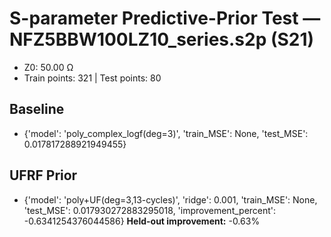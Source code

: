 # S-parameter Predictive-Prior Test — NFZ5BBW100LZ10_series.s2p (S21)
- Z0: 50.00 Ω
- Train points: 321  |  Test points: 80

## Baseline
- {'model': 'poly_complex_logf(deg=3)', 'train_MSE': None, 'test_MSE': 0.017817288921949455}

## UFRF Prior
- {'model': 'poly+UF(deg=3,13-cycles)', 'ridge': 0.001, 'train_MSE': None, 'test_MSE': 0.017930272883295018, 'improvement_percent': -0.6341254376044586}
**Held-out improvement:** -0.63%